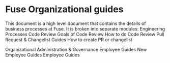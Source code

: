 # Fuse Organizational guides

This document is a high level document that contains the details of business processes at Fuse. It is broken into separate modules:
Engineering Processes
  Code Review
    Goals of Code Review
    How to do Code Review
  Pull Request & Changelist Guides
    How to create PR or changelist

Organizational Administration & Governance
Employee Guides
  New Employee Guides
  Employee Guides
